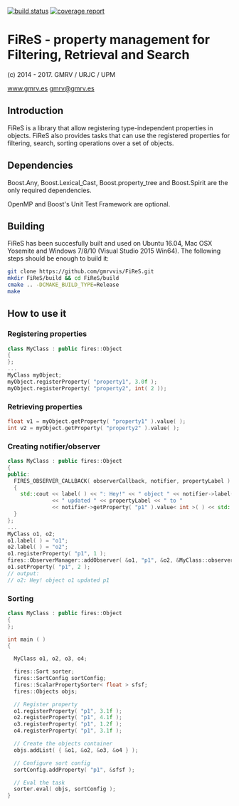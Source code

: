 [![build status](https://gitlab.gmrv.es/retrieval/FiReS/badges/master/build.svg)](https://gitlab.gmrv.es/retrieval/FiReS/commits/master)
[![coverage report](https://gitlab.gmrv.es/retrieval/FiReS/badges/master/coverage.svg)](https://gitlab.gmrv.es/retrieval/FiReS/commits/master)

# FiReS - property management for Filtering, Retrieval and Search
(c) 2014 - 2017. GMRV / URJC / UPM

www.gmrv.es
gmrv@gmrv.es

## Introduction

FiReS is a library that allow registering type-independent properties in
objects. FiReS also provides tasks that can use the registered properties for
filtering, search, sorting operations over a set of objects.

## Dependencies

Boost.Any, Boost.Lexical_Cast, Boost.property_tree and Boost.Spirit are the
only required dependencies.

OpenMP and Boost's Unit Test Framework are optional.

## Building

FiReS has been succesfully built and used on Ubuntu 16.04, Mac OSX
Yosemite and Windows 7/8/10 (Visual Studio 2015 Win64). The following steps
should be enough to build it:

```bash
git clone https://github.com/gmrvvis/FiReS.git
mkdir FiReS/build && cd FiReS/build
cmake .. -DCMAKE_BUILD_TYPE=Release
make
```

## How to use it

### Registering properties
```c++
class MyClass : public fires::Object
{
};
...
MyClass myObject;
myObject.registerProperty( "property1", 3.0f );
myObject.registerProperty( "property2", int( 2 ));
```

### Retrieving properties
```c++
float v1 = myObject.getProperty( "property1" ).value( );
int v2 = myObject.getProperty( "property2" ).value( );
```

### Creating notifier/observer
```c++
class MyClass : public fires::Object
{
public:
  FIRES_OBSERVER_CALLBACK( observerCallback, notifier, propertyLabel )
  {
    std::cout << label( ) << ": Hey!" << " object " << notifier->label( )
              << " updated " << propertyLabel << " to "
              << notifier->getProperty( "p1" ).value< int >( ) << std::endl;
  }
};
...
MyClass o1, o2;
o1.label( ) = "o1";
o2.label( ) = "o2";
o1.registerProperty( "p1", 1 );
fires::ObserverManager::addObserver( &o1, "p1", &o2, &MyClass::observerCallback );
o1.setProperty( "p1", 2 );
// output:
// o2: Hey! object o1 updated p1
```

### Sorting
```c++
class MyClass : public fires::Object
{
};

int main ( )
{

  MyClass o1, o2, o3, o4;

  fires::Sort sorter;
  fires::SortConfig sortConfig;
  fires::ScalarPropertySorter< float > sfsf;
  fires::Objects objs;

  // Register property
  o1.registerProperty( "p1", 3.1f );
  o2.registerProperty( "p1", 4.1f );
  o3.registerProperty( "p1", 1.2f );
  o4.registerProperty( "p1", 3.1f );

  // Create the objects container
  objs.addList( { &o1, &o2, &o3, &o4 } );

  // Configure sort config
  sortConfig.addProperty( "p1", &sfsf );

  // Eval the task
  sorter.eval( objs, sortConfig );
}
```
